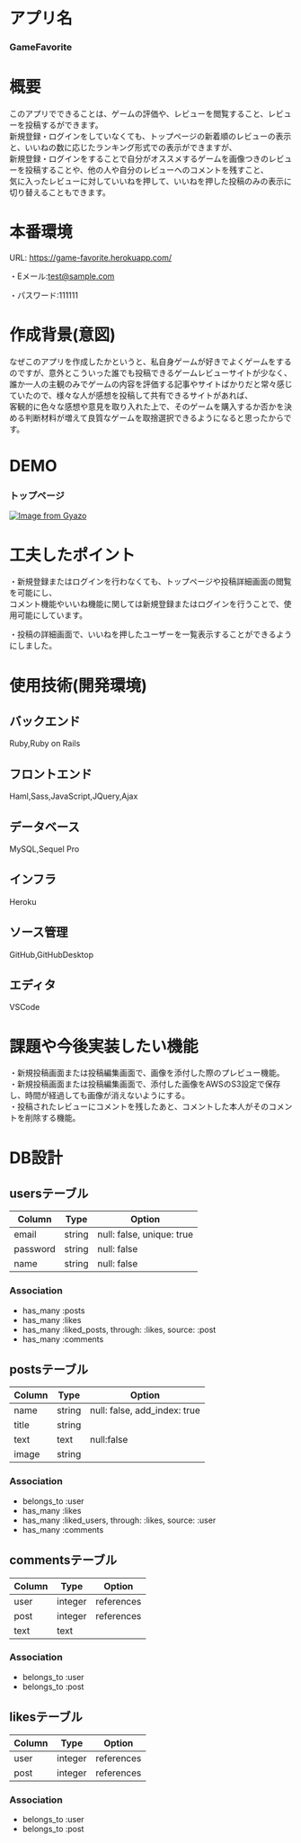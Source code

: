 # アプリ名
### GameFavorite

# 概要
このアプリでできることは、ゲームの評価や、レビューを閲覧すること、レビューを投稿するができます。  
新規登録・ログインをしていなくても、トップページの新着順のレビューの表示と、いいねの数に応じたランキング形式での表示ができますが、  
新規登録・ログインをすることで自分がオススメするゲームを画像つきのレビューを投稿することや、他の人や自分のレビューへのコメントを残すこと、  
気に入ったレビューに対していいねを押して、いいねを押した投稿のみの表示に切り替えることもできます。  
  
# 本番環境
URL: https://game-favorite.herokuapp.com/

・Eメール:test@sample.com

・パスワード:111111

# 作成背景(意図)
なぜこのアプリを作成したかというと、私自身ゲームが好きでよくゲームをするのですが、意外とこういった誰でも投稿できるゲームレビューサイトが少なく、  
誰か一人の主観のみでゲームの内容を評価する記事やサイトばかりだと常々感じていたので、様々な人が感想を投稿して共有できるサイトがあれば、  
客観的に色々な感想や意見を取り入れた上で、そのゲームを購入するか否かを決める判断材料が増えて良質なゲームを取捨選択できるようになると思ったからです。


# DEMO
### トップページ

[![Image from Gyazo](https://i.gyazo.com/f8815f398c201c8b512dbd7f8411daa7.png)](https://gyazo.com/f8815f398c201c8b512dbd7f8411daa7)


# 工夫したポイント
・新規登録またはログインを行わなくても、トップページや投稿詳細画面の閲覧を可能にし、  
コメント機能やいいね機能に関しては新規登録またはログインを行うことで、使用可能にしています。  

・投稿の詳細画面で、いいねを押したユーザーを一覧表示することができるようにしました。


# 使用技術(開発環境)
## バックエンド
Ruby,Ruby on Rails

## フロントエンド
Haml,Sass,JavaScript,JQuery,Ajax

## データベース
MySQL,Sequel Pro

## インフラ
Heroku

## ソース管理
GitHub,GitHubDesktop

## エディタ
VSCode

# 課題や今後実装したい機能
・新規投稿画面または投稿編集画面で、画像を添付した際のプレビュー機能。  
・新規投稿画面または投稿編集画面で、添付した画像をAWSのS3設定で保存し、時間が経過しても画像が消えないようにする。  
・投稿されたレビューにコメントを残したあと、コメントした本人がそのコメントを削除する機能。

# DB設計
## usersテーブル
|Column|Type|Option|
|------|----|------|
|email|string|null: false, unique: true|
|password|string|null: false|
|name|string|null: false|
### Association
- has_many :posts
- has_many :likes
- has_many :liked_posts, through: :likes, source: :post
- has_many :comments

## postsテーブル
|Column|Type|Option|
|------|----|------|
|name|string|null: false, add_index: true|
|title|string||
|text|text|null:false|
|image|string||
### Association
- belongs_to :user
- has_many :likes
- has_many :liked_users, through: :likes, source: :user
- has_many :comments

## commentsテーブル
|Column|Type|Option|
|------|----|------|
|user|integer|references|null: false, foreign_key: true|
|post|integer|references|null: false, foreign_key: true|
|text|text||
### Association
- belongs_to :user
- belongs_to :post

## likesテーブル
|Column|Type|Option|
|------|----|------|
|user|integer|references|null: false, foreign_key: true|
|post|integer|references|null: false, foreign_key: true|
### Association
- belongs_to :user
- belongs_to :post
